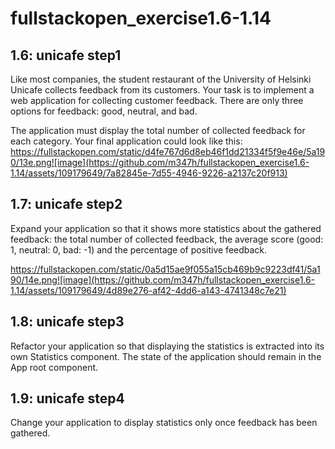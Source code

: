 # fullstackopen_exercise1.6-1.14


## 1.6: unicafe step1 ##

Like most companies, the student restaurant of the University of Helsinki Unicafe collects feedback from its customers. Your task is to implement a web application for collecting customer feedback. There are only three options for feedback: good, neutral, and bad.

The application must display the total number of collected feedback for each category. Your final application could look like this:
https://fullstackopen.com/static/d4fe767d6d8eb46f1dd21334f5f9e46e/5a190/13e.png![image](https://github.com/m347h/fullstackopen_exercise1.6-1.14/assets/109179649/7a82845e-7d55-4946-9226-a2137c20f913)


## 1.7: unicafe step2 ##
Expand your application so that it shows more statistics about the gathered feedback: the total number of collected feedback, the average score (good: 1, neutral: 0, bad: -1) and the percentage of positive feedback.

https://fullstackopen.com/static/0a5d15ae9f055a15cb469b9c9223df41/5a190/14e.png![image](https://github.com/m347h/fullstackopen_exercise1.6-1.14/assets/109179649/4d89e276-af42-4dd6-a143-4741348c7e21)


## 1.8: unicafe step3 ##
Refactor your application so that displaying the statistics is extracted into its own Statistics component. The state of the application should remain in the App root component.


## 1.9: unicafe step4 ##
Change your application to display statistics only once feedback has been gathered.


